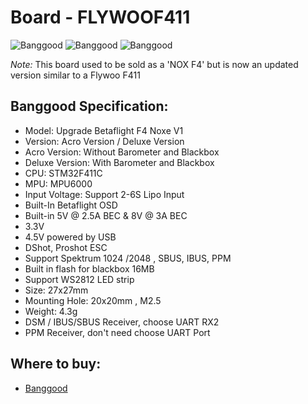 # Board - FLYWOOF411

![Banggood](https://img.staticbg.com/thumb/view/oaupload/banggood/images/A5/01/79d28a2c-ef4b-4e4f-bab6-14edf66bbb23.jpg)
![Banggood](https://img.staticbg.com/images/oaupload/banggood/images/2E/C5/c14a1e86-4e58-4bc8-85de-8e344cb382b9.jpg)
![Banggood](https://img.staticbg.com/images/oaupload/banggood/images/42/F7/45a68ade-9be1-4fff-afec-bbdd45f0331d.jpg)

*Note:* This board used to be sold as a 'NOX F4' but is now an updated version similar to a Flywoo F411

## Banggood Specification:
* Model: Upgrade Betaflight F4 Noxe V1
* Version: Acro Version / Deluxe Version
* Acro Version: Without  Barometer and Blackbox
* Deluxe Version: With Barometer and Blackbox
* CPU: STM32F411C
* MPU: MPU6000
* Input Voltage: Support 2-6S Lipo Input
* Built-In Betaflight OSD
* Built-in 5V @ 2.5A BEC & 8V @ 3A BEC
* 3.3V
* 4.5V powered by USB
* DShot, Proshot ESC
* Support Spektrum 1024 /2048 , SBUS, IBUS, PPM 
* Built in flash for blackbox 16MB
* Support WS2812 LED strip
* Size: 27x27mm
* Mounting Hole: 20x20mm , M2.5
* Weight: 4.3g
* DSM / IBUS/SBUS Receiver, choose UART RX2
* PPM Receiver, don't need choose UART Port


## Where to buy:
* [Banggood](https://inavflight.com/shop/s/bg/1310419)
